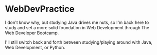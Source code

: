 # WebDevPractice
I don't know why, but studying Java drives me nuts, so I'm back here to 
study and set a more solid foundation in Web Development through The 
Web Developer Bootcamp. 

I'll still switch back and forth between studying/playing around with Java, Web Development, or Python.
